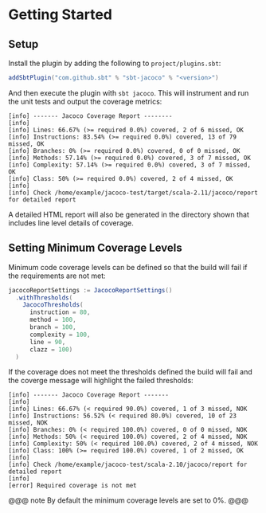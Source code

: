 # Getting Started

## Setup

Install the plugin by adding the following to `project/plugins.sbt`:

```scala
addSbtPlugin("com.github.sbt" % "sbt-jacoco" % "<version>")
```

And then execute the plugin with `sbt jacoco`. This will instrument and run the unit tests and output the coverage
metrics:

```
[info] ------- Jacoco Coverage Report --------
[info]
[info] Lines: 66.67% (>= required 0.0%) covered, 2 of 6 missed, OK
[info] Instructions: 83.54% (>= required 0.0%) covered, 13 of 79 missed, OK
[info] Branches: 0% (>= required 0.0%) covered, 0 of 0 missed, OK
[info] Methods: 57.14% (>= required 0.0%) covered, 3 of 7 missed, OK
[info] Complexity: 57.14% (>= required 0.0%) covered, 3 of 7 missed, OK
[info] Class: 50% (>= required 0.0%) covered, 2 of 4 missed, OK
[info]
[info] Check /home/example/jacoco-test/target/scala-2.11/jacoco/report for detailed report
```

A detailed HTML report will also be generated in the directory shown that includes line level details of coverage.

## Setting Minimum Coverage Levels

Minimum code coverage levels can be defined so that the build will fail if the requirements are not met:

```scala
jacocoReportSettings := JacocoReportSettings()
  .withThresholds(
    JacocoThresholds(
      instruction = 80,
      method = 100,
      branch = 100,
      complexity = 100,
      line = 90,
      clazz = 100)
  )
```

If the coverage does not meet the thresholds defined the build will fail and the coverge message will highlight the
failed thresholds:

```
[info] ------- Jacoco Coverage Report -------
[info]
[info] Lines: 66.67% (< required 90.0%) covered, 1 of 3 missed, NOK
[info] Instructions: 56.52% (< required 80.0%) covered, 10 of 23 missed, NOK
[info] Branches: 0% (< required 100.0%) covered, 0 of 0 missed, NOK
[info] Methods: 50% (< required 100.0%) covered, 2 of 4 missed, NOK
[info] Complexity: 50% (< required 100.0%) covered, 2 of 4 missed, NOK
[info] Class: 100% (>= required 100.0%) covered, 1 of 2 missed, OK
[info]
[info] Check /home/example/jacoco-test/scala-2.10/jacoco/report for detailed report
[info]
[error] Required coverage is not met
```

@@@ note
By default the minimum coverage levels are set to 0%.
@@@
